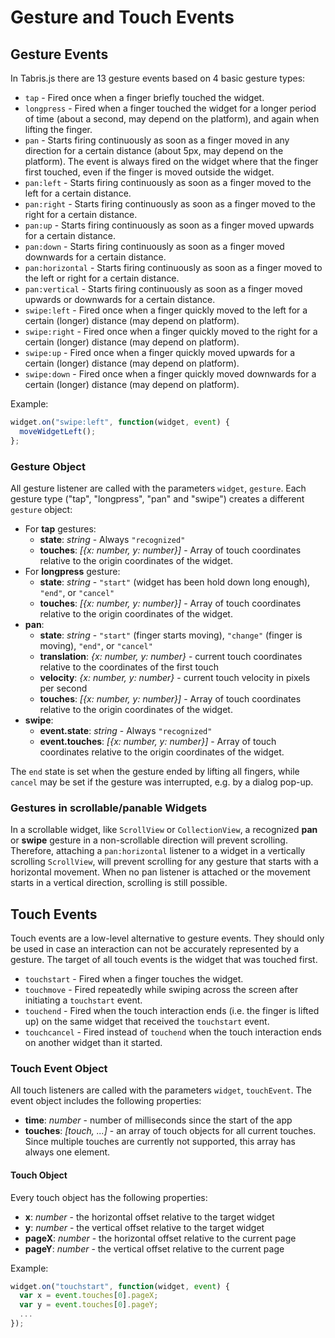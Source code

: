 Gesture and Touch Events
========================

## Gesture Events

In Tabris.js there are 13 gesture events based on 4 basic gesture types:  


- `tap` - Fired once when a finger briefly touched the widget. 
- `longpress` - Fired when a finger touched the widget for a longer period of time (about a second, may depend on the platform), and again when lifting the finger.
- `pan` - Starts firing continuously as soon as a finger moved in any direction for a certain distance (about 5px, may depend on the platform). The event is always fired on the widget where that the finger first touched, even if the finger is moved outside the widget.
- `pan:left` - Starts firing continuously as soon as a finger moved to the left for a certain distance.
- `pan:right` - Starts firing continuously as soon as a finger moved to the right for a certain distance.
- `pan:up` - Starts firing continuously as soon as a finger moved upwards for a certain distance.
- `pan:down` - Starts firing continuously as soon as a finger moved downwards for a certain distance. 
- `pan:horizontal` - Starts firing continuously as soon as a finger moved to the left or right for a certain distance.
- `pan:vertical` - Starts firing continuously as soon as a finger moved upwards or downwards for a certain distance.
- `swipe:left` - Fired once when a finger quickly moved to the left for a certain (longer) distance (may depend on platform). 
- `swipe:right` - Fired once when a finger quickly moved to the right for a certain (longer) distance (may depend on platform). 
- `swipe:up` - Fired once when a finger quickly moved upwards for a certain (longer) distance (may depend on platform).
- `swipe:down` - Fired once when a finger quickly moved downwards for a certain (longer) distance (may depend on platform).

Example:

```javascript
widget.on("swipe:left", function(widget, event) {
  moveWidgetLeft();
};
```

### Gesture Object
All gesture listener are called with the parameters `widget`, `gesture`. Each gesture type ("tap", "longpress", "pan" and "swipe") creates a different `gesture` object:  

- For **tap** gestures:  
    - **state**: *string* - Always `"recognized"`
    - **touches**: *[{x: number, y: number}]*  - Array of touch coordinates relative to the origin coordinates of the widget.
- For **longpress** gesture: 
     - **state**: *string* - `"start"` (widget has been hold down long enough), `"end"`, or `"cancel"` 
     - **touches**: *[{x: number, y: number}]*  - Array of touch coordinates relative to the origin coordinates of the widget.
- **pan**: 
     - **state**: *string* - `"start"` (finger starts moving), `"change"` (finger is moving), `"end"`, or `"cancel"`
     - **translation**: *{x: number, y: number}* - current touch coordinates relative to the coordinates of the first touch 
     - **velocity**: *{x: number, y: number}* - current touch velocity in pixels per second
     - **touches**: *[{x: number, y: number}]*  - Array of touch coordinates relative to the origin coordinates of the widget.
- **swipe**: 
    - **event.state**: *string* - Always `"recognized"`
    - **event.touches**: *[{x: number, y: number}]*  - Array of touch coordinates relative to the origin coordinates of the widget.

The `end` state is set when the gesture ended by lifting all fingers, while `cancel` may be set if the gesture was interrupted, e.g. by a dialog pop-up.

### Gestures in scrollable/panable Widgets
In a scrollable widget, like `ScrollView` or `CollectionView`, a recognized **pan** or **swipe** gesture in a non-scrollable direction will prevent scrolling. Therefore, attaching a `pan:horizontal` listener to a widget in a vertically scrolling `ScrollView`, will prevent scrolling for any gesture that starts with a horizontal movement. When no pan listener is attached or the movement starts in a vertical direction, scrolling is still possible.

## Touch Events
Touch events are a low-level alternative to gesture events. They should only be used in case an interaction can not be accurately represented by a gesture. The target of all touch events is the widget that was touched first.

- `touchstart` - Fired when a finger touches the widget.
- `touchmove` - Fired repeatedly while swiping across the screen after initiating a `touchstart` event.
- `touchend` - Fired when the touch interaction ends (i.e. the finger is lifted up) on the same widget that received the `touchstart` event.
- `touchcancel` - Fired instead of `touchend` when the touch interaction ends on another widget than it started.

### Touch Event Object
All touch listeners are called with the parameters `widget`, `touchEvent`. The event object includes the following properties:

- **time**: *number* - number of milliseconds since the start of the app
- **touches**: *[touch, ...]* - an array of touch objects for all current touches. Since multiple touches are currently not supported, this array has always one element.

#### Touch Object

Every touch object has the following properties:

- **x**: *number* - the horizontal offset relative to the target widget
- **y**: *number* - the vertical offset relative to the target widget
- **pageX**: *number* - the horizontal offset relative to the current page
- **pageY**: *number* - the vertical offset relative to the current page

Example:
```javascript
widget.on("touchstart", function(widget, event) {
  var x = event.touches[0].pageX;
  var y = event.touches[0].pageY;
  ...
});
```
